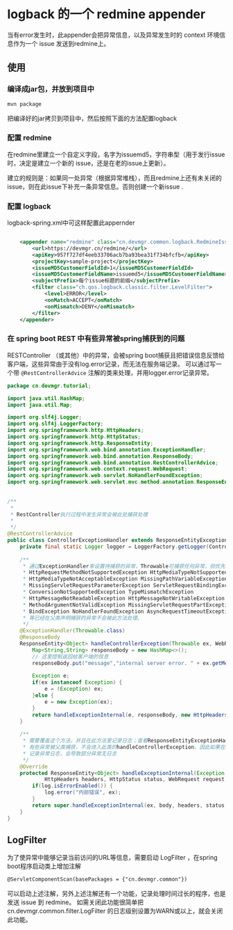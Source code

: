 # logback 的一个 redmine appender 

当有error发生时，此appender会把异常信息，以及异常发生时的 context 环境信息作为一个 issue 发送到redmine上。


## 使用

### 编译成jar包，并放到项目中

```bash
mvn package
```
把编译好的jar拷贝到项目中，然后按照下面的方法配置logback

### 配置 redmine

在redmine里建立一个自定义字段，名字为issuemd5，字符串型（用于发行issue时，决定是建立一个新的 issue，还是在老的issue上更新）。


建立的规则是：如果同一处异常（根据异常堆栈），而且redmine上还有未关闭的issue，则在此issue下补充一条异常信息。否则创建一个新issue .


### 配置 logback
logback-spring.xml中可这样配置此appernder

```xml

    <appender name="redmine" class="cn.devmgr.common.logback.RedmineIssueAppender">
        <url>https://devmgr.cn/redmine/</url>
        <apiKey>957f727df4eeb33706acb7ba93bea31f734bfcfb</apiKey>
        <projectKey>sample-project</projectKey>
        <issueMD5CustomerFieldId>1</issueMD5CustomerFieldId>
        <issueMD5CustomerFieldName>issuemd5</issueMD5CustomerFieldName>
        <subjectPrefix>每个issue标题的前缀</subjectPrefix>
        <filter class="ch.qos.logback.classic.filter.LevelFilter">
            <level>ERROR</level>
            <onMatch>ACCEPT</onMatch>
            <onMismatch>DENY</onMismatch>
        </filter>
    </appender>

```

### 在 spring boot REST 中有些异常被spring捕获到的问题

RESTController （或其他）中的异常，会被spring boot捕获且把错误信息反馈给客户端，这些异常由于没有log.error记录，而无法在服务端记录。
可以通过写一个带 `@RestControllerAdvice` 注解的类来处理，并用logger.error记录异常。

```java
package cn.devmgr.tutorial;

import java.util.HashMap;
import java.util.Map;

import org.slf4j.Logger;
import org.slf4j.LoggerFactory;
import org.springframework.http.HttpHeaders;
import org.springframework.http.HttpStatus;
import org.springframework.http.ResponseEntity;
import org.springframework.web.bind.annotation.ExceptionHandler;
import org.springframework.web.bind.annotation.ResponseBody;
import org.springframework.web.bind.annotation.RestControllerAdvice;
import org.springframework.web.context.request.WebRequest;
import org.springframework.web.servlet.NoHandlerFoundException;
import org.springframework.web.servlet.mvc.method.annotation.ResponseEntityExceptionHandler;
 
 
/**
 * 
 * RestController执行过程中发生异常会被此处捕获处理
 *
 */
@RestControllerAdvice
public class ControllerExceptionHandler extends ResponseEntityExceptionHandler {
    private final static Logger logger = LoggerFactory.getLogger(ControllerExceptionHandler.class);
     
    /**
     * 通过ExceptionHandler来设置待捕获的异常，Throwable可捕获任何异常，但优先级最低，因此
     * HttpRequestMethodNotSupportedException HttpMediaTypeNotSupportedException
     * HttpMediaTypeNotAcceptableException MissingPathVariableException
     * MissingServletRequestParameterException ServletRequestBindingException
     * ConversionNotSupportedException TypeMismatchException
     * HttpMessageNotReadableException HttpMessageNotWritableException
     * MethodArgumentNotValidException MissingServletRequestPartException
     * BindException NoHandlerFoundException AsyncRequestTimeoutException
     * 等已经在父类声明捕获的异常不会被此方法处理。
     */
    @ExceptionHandler(Throwable.class)
    @ResponseBody
    ResponseEntity<Object> handleControllerException(Throwable ex, WebRequest request) {
        Map<String,String> responseBody = new HashMap<>();
        // 这里控制返回给客户端的信息
        responseBody.put("message","internal server error. " + ex.getMessage());
         
        Exception e;
        if(ex instanceof Exception) {
            e = (Exception) ex;
        }else {
            e = new Exception(ex);
        }
        return handleExceptionInternal(e, responseBody, new HttpHeaders(), HttpStatus.INTERNAL_SERVER_ERROR, request);
    }
 
    /**
     * 需要覆盖这个方法，并且在此方法里记录日志；查看ResponseEntityExceptionHandler源码可知，
     * 有些异常被父类捕获，不会进入此类的handleControllerException，因此如果在handleControllerException
     * 记录异常日志，会导致部分异常无日志
     */
    @Override
    protected ResponseEntity<Object> handleExceptionInternal(Exception ex, Object body,
            HttpHeaders headers, HttpStatus status, WebRequest request) {
        if(log.isErrorEnabled()) {
            log.error("内部错误", ex);
        }
        return super.handleExceptionInternal(ex, body, headers, status, request);
    }
}

```


## LogFilter

为了使异常中能够记录当前访问的URL等信息，需要启动 LogFilter ，在spring boot程序启动类上增加注解

```xml
@ServletComponentScan(basePackages = {"cn.devmgr.common"})
```

可以启动上述注解，另外上述注解还有一个功能，记录处理时间过长的程序，也是发送 issue 到 redmine。
如需关闭此功能很简单把 cn.devmgr.common.filter.LogFilter 的日志级别设置为WARN或以上，就会关闭此功能。


